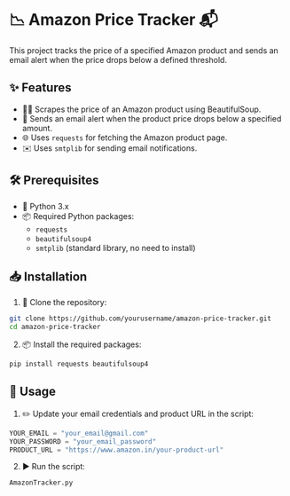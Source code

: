 # 📉 Amazon Price Tracker 📬

This project tracks the price of a specified Amazon product and sends an email alert when the price drops below a defined threshold.

## ✨ Features

- 🕵️‍♂️ Scrapes the price of an Amazon product using BeautifulSoup.
- 📧 Sends an email alert when the product price drops below a specified amount.
- 🌐 Uses `requests` for fetching the Amazon product page.
- ✉️ Uses `smtplib` for sending email notifications.

## 🛠️ Prerequisites

- 🐍 Python 3.x
- 📦 Required Python packages:
  - `requests`
  - `beautifulsoup4`
  - `smtplib` (standard library, no need to install)

## 📥 Installation

1. 📂 Clone the repository:

```bash
git clone https://github.com/yourusername/amazon-price-tracker.git
cd amazon-price-tracker
```

2. 📦 Install the required packages:

```bash
pip install requests beautifulsoup4
```

## 🚀 Usage

1. ✏️ Update your email credentials and product URL in the script:

```python
YOUR_EMAIL = "your_email@gmail.com"
YOUR_PASSWORD = "your_email_password"
PRODUCT_URL = "https://www.amazon.in/your-product-url"
```

2. ▶️ Run the script:

```bash
AmazonTracker.py
```

